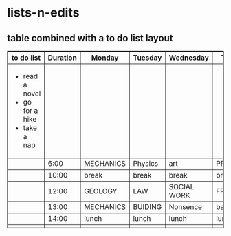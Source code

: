 # lists-n-edits
<!DOCTYPE html>
<html>

<h2>table combined with a to do list layout</h2>
<style>
 table, th, td {
   border: 1px solid;
   border-collapse: collapse; 
 }  
</style> 
<body>

<table style="width: auto;">
  <tr>
        <th>to do list</th>
        <th>Duration</th>
        <th>Monday</th>
        <th>Tuesday</th>
        <th>Wednesday</th>
        <th>Thursday</th>
        <th>Friday</th>
        <th>to do list 2</th>
       </tr>
   <td><ul>
            <li>read a novel</li>
            <li>go for a hike</li>
            <li>take a nap</li>
        </ul></td>
        <td></td>
        <td></td>
        <td></td>
        <td></td>
        <td></td>
        <td></td>
        <td><ul>
            <li>play my fifa career</li>
            <li>Go kumusha and agrigate</li>
            <li>go on a date</li>
        </ul></td></td>
    </tr>  
     <tr>
        <tr></tr>   
        <td></td>
        <td>6:00</td>
        <td>MECHANICS</td>
        <td>Physics</td>
        <td>art</td>
      <td>PROGAMING</td>
      <td>Chem files</td>
      <td></td>
    </tr>
     <tr>
        <td></td>
        <td>10:00</td>
        <td>break</td>
        <td>break</td>
        <td>break</td>
        <td>break</td>
        <td>break</td>
        <td></td>
    </tr>
     <tr>
        <td></td>
        <td>12:00</td>
        <td>GEOLOGY</td>
        <td>LAW</td>
        <td>SOCIAL WORK</td>
        <td>FREE</td>
        <td>MATHEMATICS</td>
        <td></td>
    </tr
 <tr>
        <td></td>
         <td>13:00</td>
         <td>MECHANICS</td>
         <td>BUIDING</td>
         <td>Nonsence</td>
         <td>basic art</td>
         <td>BIOCHEMISTRY</td>
         <td></td>
    </tr>
      <tr>
        <td></td>
         <td>14:00</td>
         <td>lunch</td>
         <td>lunch</td>
         <td>lunch</td>
         <td>lunch</td>
         <td>lunch</td>
         <td></td> 
    </tr> 
        <td></td>
        <td></td>
        <td></td>
        <td></td>
        <td></td>
        <td></td>
        <td></td>
        <td></td>
    </tr> 
   

</table>

</body>
</html> 
